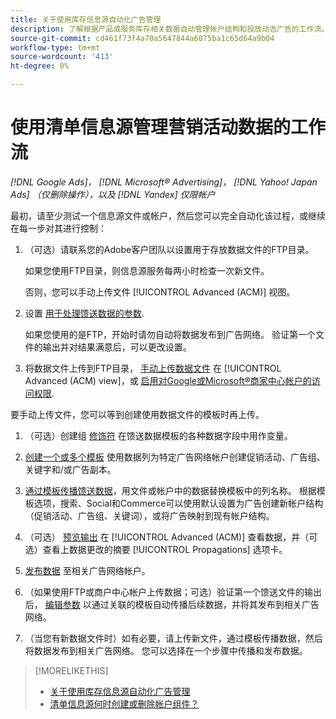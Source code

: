 ```yaml
---
title: 关于使用库存信息源自动化广告管理
description: 了解根据产品或服务库存相关数据自动管理帐户结构和投放动态广告的工作流。
source-git-commit: cd461f73f4a70a5647844a6075ba1c65d64a9b04
workflow-type: tm+mt
source-wordcount: '413'
ht-degree: 0%

---
```


# 使用清单信息源管理营销活动数据的工作流

*[!DNL Google Ads]， [!DNL Microsoft® Advertising]， [!DNL Yahoo! Japan Ads] （仅删除操作），以及 [!DNL Yandex] 仅限帐户*

最初，请至少测试一个信息源文件或帐户，然后您可以完全自动化该过程，或继续在每一步对其进行控制：

1. （可选）请联系您的Adobe客户团队以设置用于存放数据文件的FTP目录。

   如果您使用FTP目录，则信息源服务每两小时检查一次新文件。

   否则，您可以手动上传文件 [!UICONTROL Advanced (ACM)] 视图。

1. 设置 [用于处理馈送数据的参数](feed-settings-manage.md#feed-data-settings).

   如果您使用的是FTP，开始时请勿自动将数据发布到广告网络。 验证第一个文件的输出并对结果满意后，可以更改设置。

1. 将数据文件上传到FTP目录， [手动上传数据文件](feed-files-manage.md) 在 [!UICONTROL Advanced (ACM) view]，或 [启用对Google或Microsoft®商家中心帐户的访问权限](/help/search-social-commerce/campaign-management/accounts/merchant-account-manage.md).

要手动上传文件，您可以等到创建使用数据文件的模板时再上传。

1. （可选）创建组 [修饰符](modifiers-manage.md) 在馈送数据模板的各种数据字段中用作变量。

1. [创建一个或多个模板](ad-templates/ad-template-manage.md) 使用数据列为特定广告网络帐户创建促销活动、广告组、关键字和/或广告副本。

1. [通过模板传播馈送数据](feed-data-propagate.md)，用文件或帐户中的数据替换模板中的列名称。 根据模板选项，搜索、Social和Commerce可以使用默认设置为广告创建新帐户结构（促销活动、广告组、关键词），或将广告映射到现有帐户结构。

1. （可选） [预览输出](propagated-data-view.md) 在 [!UICONTROL Advanced (ACM)] 查看数据，并（可选）查看上数据更改的摘要 [!UICONTROL Propagations] 选项卡。

1. [发布数据](propagated-data-post.md) 至相关广告网络帐户。

1. （如果使用FTP或商户中心帐户上传数据；可选）验证第一个馈送文件的输出后， [编辑参数](feed-settings-manage.md#feed-data-settings) 以通过关联的模板自动传播后续数据，并将其发布到相关广告网络。

1. （当您有新数据文件时）如有必要，请上传新文件，通过模板传播数据，然后将数据发布到相关广告网络。 您可以选择在一个步骤中传播和发布数据。

>[!MORELIKETHIS]
>
>* [关于使用库存信息源自动化广告管理](inventory-feeds-about.md)
>* [清单信息源何时创建或删除帐户组件？](when-are-components-created-deleted.md)


